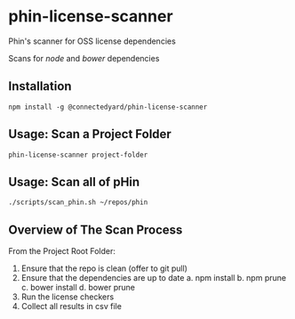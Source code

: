 # phin-license-scanner

Phin's scanner for OSS license dependencies

Scans for *node* and *bower* dependencies

## Installation

```npm install -g @connectedyard/phin-license-scanner```

## Usage: Scan a Project Folder

```phin-license-scanner project-folder```

## Usage: Scan all of pHin

```./scripts/scan_phin.sh ~/repos/phin```

## Overview of The Scan Process

From the Project Root Folder:

1. Ensure that the repo is clean (offer to git pull)
2. Ensure that the dependencies are up to date
    a. npm install
    b. npm prune
    c. bower install
    d. bower prune
3. Run the license checkers
4. Collect all results in csv file



